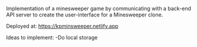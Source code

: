 Implementation of a minesweeper game by communicating with a back-end API server to create the user-interface for a Minesweeper clone.

Deployed at: https://kpminsweeper.netlify.app

Ideas to implement: 
    -Do local storage 
